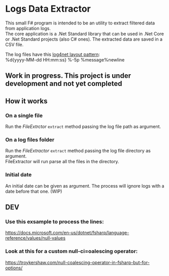 ﻿# Logs Data Extractor

This small F# program is intended to be an utility to extract filtered data from application logs.  
The core application is a .Net Standard library that can be used in .Net Core or .Net Standard projects (also C# ones).
The extracted data are saved in a CSV file.  

  
The log files have this [log4net layout pattern](https://svn.apache.org/repos/asf/logging/site/trunk/docs/log4net/release/sdk/log4net.Layout.PatternLayout.html):  
%d{yyyy-MM-dd HH:mm:ss} %-5p %message%newline

## Work in progress. This project is under development and not yet completed ##

## How it works

### On a single file
Run the _FileExtrctor_ `extract` method passing the log file path as argument.

### On a log files folder
Run the _FileExtractor_ `extract` method passing the log file directory as argument.  
FileExtractor will run parse all the files in the directory.

### Initial date
An initial date can be given as argument. The process will ignore logs with a date before that one. (WIP)


## DEV

### Use this exsample to process the lines:  
https://docs.microsoft.com/en-us/dotnet/fsharp/language-reference/values/null-values

### Look at this for a custom null-ci=oalescing operator:  
https://troykershaw.com/null-coalescing-operator-in-fsharp-but-for-options/
